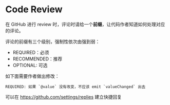 # Code Review

在 GitHub 进行 review 时，评论时请给一个**前缀**，让代码作者知道如何处理对应的评论。

评论的前缀有三个级别，强制性依次由强到弱：
- REQUIRED：必须
- RECOMMENDED：推荐
- OPTIONAL: 可选

如下面需要作者做出修改：

```
REQUIRED: 如果 `@value` 没有改变，不应该 emit `valueChanged` 出去
```

可以在 https://github.com/settings/replies 建立快捷回复
